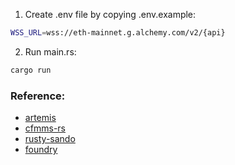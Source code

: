 1. Create .env file by copying .env.example:

```bash
WSS_URL=wss://eth-mainnet.g.alchemy.com/v2/{api}
```

2. Run main.rs:

```bash
cargo run
```

### Reference:

- [artemis](https://github.com/paradigmxyz/artemis)
- [cfmms-rs](https://github.com/0xKitsune/cfmms-rs)
- [rusty-sando](https://github.com/mouseless-eth/rusty-sando)
- [foundry](https://github.com/foundry-rs/foundry)
